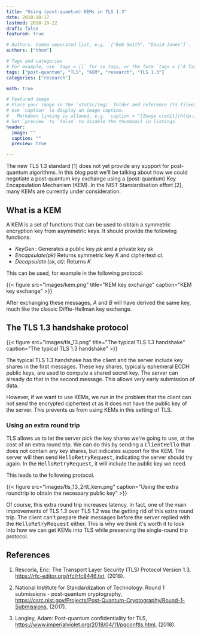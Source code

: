 ```yaml
---
title: "Using (post-quantum) KEMs in TLS 1.3"
date: 2018-10-17
lastmod: 2018-10-22
draft: false
featured: true

# Authors. Comma separated list, e.g. `["Bob Smith", "David Jones"]`.
authors: ["thom"]

# Tags and categories
# For example, use `tags = []` for no tags, or the form `tags = ["A Tag", "Another Tag"]` for one or more tags.
tags: ["post-quantum", "TLS", "KEM", "research", "TLS 1.3"]
categories: ["research"]

math: true

# Featured image
# Place your image in the `static/img/` folder and reference its filename below, e.g. `image = "example.jpg"`.
# Use `caption` to display an image caption.
#   Markdown linking is allowed, e.g. `caption = "[Image credit](http://example.org)"`.
# Set `preview` to `false` to disable the thumbnail in listings.
header:
  image: ""
  caption: ""
  preview: true

---
```


The new TLS 1.3 standard \[1\] does not yet provide any support for
post-quantum algorithms. In this blog post we'll be talking about how we
could negotiate a post-quantum key exchange using a (post-quantum) Key
Encapsulation Mechanism (KEM). In the NIST Standardisation effort \[2\],
many KEMs are currently under consideration.

<!--more-->

What is a KEM
-------------

A KEM is a set of functions that can be used to obtain a symmetric
encryption key from asymmetric keys. It should provide the following
functions:

-   *$\operatorname{KeyGen}$*: Generates a public key $pk$ and a private
    key $sk$
-   *$\operatorname{Encapsulate(pk)}$* Returns symmetric key $K$ and
    ciphertext $ct$.
-   *$\operatorname{Decapsulate}(sk, ct)$*: Returns $K$

This can be used, for example in the following protocol.

{{< figure src="images/kem.png" title="KEM key exchange" caption="KEM key exchange" >}}

After exchanging these messages, $A$ and $B$ will have derived the same
key, much like the classic Diffie-Hellman key exchange.

The TLS 1.3 handshake protocol
------------------------------

{{< figure src="images/tls_13.png" title="The typical TLS 1.3 handshake" caption="The typical TLS 1.3 handshake" >}}

The typical TLS 1.3 handshake has the client and the server include key
shares in the first messages. These key shares, typically ephemeral ECDH
public keys, are used to compute a shared secret key. The server can
already do that in the second message. This allows very early submission
of data.

However, if we want to use KEMs, we run in the problem that the client
can not send the encrypted ciphertext $ct$ as it does not have the
public key of the server. This prevents us from using KEMs in this
setting of TLS.

### Using an extra round trip

TLS allows us to let the server pick the key shares we're going to use,
at the cost of an extra round trip. We can do this by sending a
<tt>ClientHello</tt> that does not contain any key shares, but indicates
support for the KEM. The server will then send
<tt>HelloRetryRequest</tt>, indicating the server should try again. In
the <tt>HelloRetryRequest</tt>, it will include the public key we need.

This leads to the following protocol.

{{< figure src="images/tls_13_2rtt_kem.png" caption="Using the extra roundtrip to obtain the necessary public key" >}}

Of course, this extra round trip increases latency. In fact, one of the
main improvements of TLS 1.3 over TLS 1.2 was the getting rid of this
extra round trip. The client can't prepare their messages before the
server replied with the <tt>HelloRetryRequest</tt> either. This is why
we think it's worth it to look into how we can get KEMs into TLS while
preserving the single-round trip protocol.

## References

1. Rescorla, Eric: The Transport Layer Security (TLS) Protocol Version 1.3, <https://rfc-editor.org/rfc/rfc8446.txt>, (2018).

2. National Institute for Standardization of Technology: Round 1
submissions - post-quantum cryptography,
<https://csrc.nist.gov/Projects/Post-Quantum-Cryptography/Round-1-Submissions>,
(2017).

3. Langley, Adam: Post-quantum confidentiality for TLS, <https://www.imperialviolet.org/2018/04/11/pqconftls.html>, (2018).
